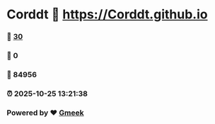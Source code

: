 # Corddt :link: https://Corddt.github.io 
### :page_facing_up: [30](https://Corddt.github.io/tag.html) 
### :speech_balloon: 0 
### :hibiscus: 84956 
### :alarm_clock: 2025-10-25 13:21:38 
### Powered by :heart: [Gmeek](https://github.com/Meekdai/Gmeek)
